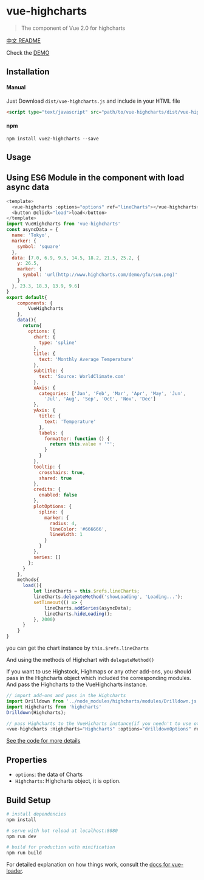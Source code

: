 # vue-highcharts

> The component of Vue 2.0 for highcharts

[中文 README](./README_zh.md)

Check the [DEMO](http://www.iamsuperman.cn/vue-highcharts/demo/)

## Installation

#### Manual
Just Download `dist/vue-highcharts.js` and include in your HTML file
```html
<script type="text/javascript" src="path/to/vue-highcharts/dist/vue-highcharts.js"></script>
```
#### npm

```
npm install vue2-highcharts --save
```

## Usage

## Using ES6 Module in the component with load async data
```javascript
<template>
  <vue-highcharts :options="options" ref="lineCharts"></vue-highcharts>
  <button @click="load">load</button>
</template>
import VueHighcharts from 'vue-highcharts'
const asyncData = {
  name: 'Tokyo',
  marker: {
    symbol: 'square'
  },
  data: [7.0, 6.9, 9.5, 14.5, 18.2, 21.5, 25.2, {
    y: 26.5,
    marker: {
      symbol: 'url(http://www.highcharts.com/demo/gfx/sun.png)'
    }
  }, 23.3, 18.3, 13.9, 9.6]
}
export default{
    components: {
        VueHighcharts
    },
    data(){
      return{
        options: {
          chart: {
            type: 'spline'
          },
          title: {
            text: 'Monthly Average Temperature'
          },
          subtitle: {
            text: 'Source: WorldClimate.com'
          },
          xAxis: {
            categories: ['Jan', 'Feb', 'Mar', 'Apr', 'May', 'Jun',
              'Jul', 'Aug', 'Sep', 'Oct', 'Nov', 'Dec']
          },
          yAxis: {
            title: {
              text: 'Temperature'
            },
            labels: {
              formatter: function () {
                return this.value + '°';
              }
            }
          },
          tooltip: {
            crosshairs: true,
            shared: true
          },
          credits: {
            enabled: false
          },
          plotOptions: {
            spline: {
              marker: {
                radius: 4,
                lineColor: '#666666',
                lineWidth: 1
              }
            }
          },
          series: []
        };
      }
    },
    methods{
      load(){
          let lineCharts = this.$refs.lineCharts;
          lineCharts.delegateMethod('showLoading', 'Loading...');
          setTimeout(() => {
              lineCharts.addSeries(asyncData);
              lineCharts.hideLoading();
          }, 2000)
      }
    }
}
```
you can get the chart instance by `this.$refs.lineCharts`

And using the methods of Highchart with `delegateMethod()`

If you want to use Highstock, Highmaps or any other add-ons, you should pass in the Highcharts object which included the corresponding modules. And pass the Highcharts to the VueHighcharts instance.
```javascript
// import add-ons and pass in the Highcharts
import Drilldown from '../node_modules/highcharts/modules/Drilldown.js'
import Highcharts from 'highcharts'
Drilldown(Highcharts);

// pass Highcharts to the VueHicharts instance(if you needn't to use other feature modules, you don't have to pass it.)
<vue-highcharts :Highcharts="Highcharts" :options="drilldownOptions" ref="drilldownChart"></vue-highcharts>
```
[See the code for more details](https://github.com/superman66/vue-highcharts/blob/master/demo/App.vue#L35-L40)
## Properties
* `options`: the data of Charts
* `Highcharts`: Highcharts object, it is option.


## Build Setup

``` bash
# install dependencies
npm install

# serve with hot reload at localhost:8080
npm run dev

# build for production with minification
npm run build
```

For detailed explanation on how things work, consult the [docs for vue-loader](http://vuejs.github.io/vue-loader).

